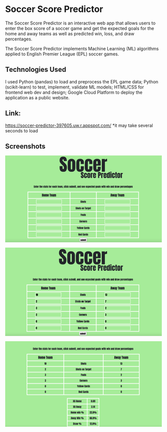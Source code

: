 # Soccer Score Predictor

The Soccer Score Predictor is an interactive web app that allows users to enter the box score of a soccer game and get the expected goals for the home and away teams as well as predicted win, loss, and draw percentages.

The Soccer Score Predictor implements Machine Learning (ML) algorithms applied to English Premier League (EPL) soccer games.

## Technologies Used

I used Python (pandas) to load and preprocess the EPL game data; Python (scikit-learn) to test, implement, validate ML models; HTML/CSS for frontend web dev and design; Google Cloud Platform to deploy the application as a public website.

## Link:
https://soccer-predictor-397605.uw.r.appspot.com/
*it may take several seconds to load


## Screenshots

![](images/home_page_blank.png)

![](images/home_page_populated.png)

![](images/landing_page.png)
